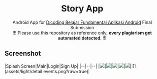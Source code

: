 <h1 align="center">
  Story App
</h1>
<p align="center">
  Android App for <a href="https://www.dicoding.com/academies/14" target="_blank">Dicoding Belajar Fundamental Aplikasi Android</a> Final Submission <br>
  !!! Please use this repository as reference only, <strong>every plagiarism get automated detected</strong>. !!!
</p>

## Screenshot
|Splash Screen|Main|Login|Sign Up|
|--|--|--|
|![](assets/light/splashscreen.png?raw=true)|![](assets/light/main.png?raw=true)|![](assets/light/scheduled.png?raw=true)|![](assets/light/history.png?raw=true)|![](assets/light/bookmarked.png?raw=true)|![](assets/light/detail events.png?raw=true)|
